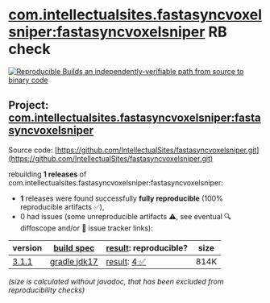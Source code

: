 [com.intellectualsites.fastasyncvoxelsniper:fastasyncvoxelsniper](https://central.sonatype.com/artifact/com.intellectualsites.fastasyncvoxelsniper/fastasyncvoxelsniper/versions) RB check
=======

[![Reproducible Builds](https://reproducible-builds.org/images/logos/rb.svg) an independently-verifiable path from source to binary code](https://reproducible-builds.org/)

## Project: [com.intellectualsites.fastasyncvoxelsniper:fastasyncvoxelsniper](https://central.sonatype.com/artifact/com.intellectualsites.fastasyncvoxelsniper/fastasyncvoxelsniper/versions)

Source code: [https://github.com/IntellectualSites/fastasyncvoxelsniper.git](https://github.com/IntellectualSites/fastasyncvoxelsniper.git)

rebuilding **1 releases** of com.intellectualsites.fastasyncvoxelsniper:fastasyncvoxelsniper:
- **1** releases were found successfully **fully reproducible** (100% reproducible artifacts :white_check_mark:),
- 0 had issues (some unreproducible artifacts :warning:, see eventual :mag: diffoscope and/or :memo: issue tracker links):

| version | [build spec](/BUILDSPEC.md) | [result](https://reproducible-builds.org/docs/jvm/): reproducible? | size |
| -- | --------- | ------ | -- |
| [3.1.1](https://central.sonatype.com/artifact/com.intellectualsites.fastasyncvoxelsniper/fastasyncvoxelsniper/3.1.1/pom) | [gradle jdk17](fastasyncvoxelsniper-3.1.1.buildspec) | [result](fastasyncvoxelsniper-3.1.1.buildinfo): [4 :white_check_mark: ](fastasyncvoxelsniper-3.1.1.buildcompare) | 814K |

<i>(size is calculated without javadoc, that has been excluded from reproducibility checks)</i>
